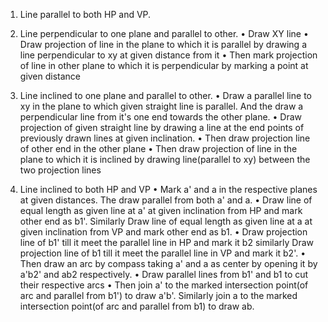 1. Line parallel to both HP and VP.

2. Line perpendicular to one plane and parallel to other.
• Draw XY line
• Draw projection of line in the plane to which it is parallel by drawing a line perpendicular to xy at given distance from it
• Then mark projection of line in other plane to which it is perpendicular by marking a point at given distance 

3. Line inclined to one plane and parallel to other.
• Draw a parallel line to xy in the plane to which given straight line is parallel. And the draw a perpendicular line from it's one end towards the other plane.
• Draw projection of given straight line by drawing a line at the end points of previously drawn lines at given inclination. 
• Then draw projection line of other end in the other plane
• Then draw projection of line in the plane to which it is inclined by drawing line(parallel to xy) between the two projection lines

4. Line inclined to both HP and VP
• Mark a' and a in the respective planes at given distances. The draw parallel from both a' and a.
• Draw line of equal length as given line at a' at given inclination from HP and mark other end as b1'. Similarly Draw line of equal length as given line at a at given inclination from VP and mark other end as b1.
• Draw projection line of b1' till it meet the parallel line in HP and mark it b2 similarly Draw projection line of b1 till it meet the parallel line in VP and mark it b2'.
• Then draw an arc by compass taking a' and a as center by opening it by a'b2' and ab2 respectively. 
• Draw parallel lines from b1' and b1 to cut their respective arcs
• Then join a' to the marked intersection point(of arc and parallel from b1') to draw a'b'. Similarly join a to the marked intersection point(of arc and parallel from b1) to draw ab. 